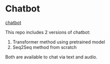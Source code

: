 # Chatbot

[chatbot](https://i.pinimg.com/originals/0c/67/5a/0c675a8e1061478d2b7b21b330093444.gif)

This repo includes 2 versions of chatbot:
1. Transformer method using pretrained model
2. Seq2Seq method from scratch

Both are available to chat via text and audio.
